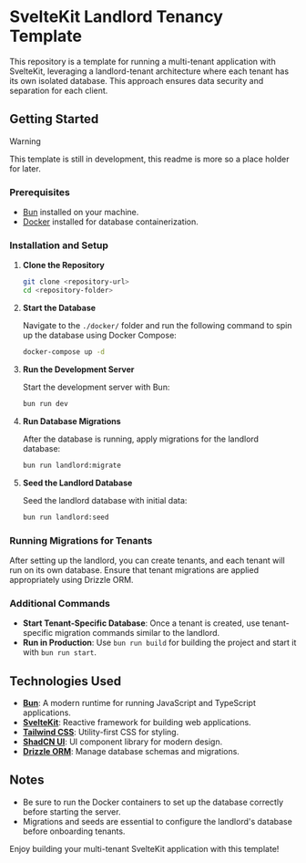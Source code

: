 # SvelteKit Landlord Tenancy Template

This repository is a template for running a multi-tenant application with SvelteKit, leveraging a landlord-tenant architecture where each tenant has its own isolated database. This approach ensures data security and separation for each client.

## Getting Started

> [!WARNING]  
> This template is still in development, this readme is more so a place holder for later.

### Prerequisites

-   [Bun](https://bun.sh/) installed on your machine.
-   [Docker](https://www.docker.com/) installed for database containerization.

### Installation and Setup

1. **Clone the Repository**

    ```bash
    git clone <repository-url>
    cd <repository-folder>
    ```

2. **Start the Database**

    Navigate to the `./docker/` folder and run the following command to spin up the database using Docker Compose:

    ```bash
    docker-compose up -d
    ```

3. **Run the Development Server**

    Start the development server with Bun:

    ```bash
    bun run dev
    ```

4. **Run Database Migrations**

    After the database is running, apply migrations for the landlord database:

    ```bash
    bun run landlord:migrate
    ```

5. **Seed the Landlord Database**

    Seed the landlord database with initial data:

    ```bash
    bun run landlord:seed
    ```

### Running Migrations for Tenants

After setting up the landlord, you can create tenants, and each tenant will run on its own database. Ensure that tenant migrations are applied appropriately using Drizzle ORM.

### Additional Commands

-   **Start Tenant-Specific Database**: Once a tenant is created, use tenant-specific migration commands similar to the landlord.
-   **Run in Production**: Use `bun run build` for building the project and start it with `bun run start`.

## Technologies Used

-   **[Bun](https://bun.sh/)**: A modern runtime for running JavaScript and TypeScript applications.
-   **[SvelteKit](https://kit.svelte.dev/)**: Reactive framework for building web applications.
-   **[Tailwind CSS](https://tailwindcss.com/)**: Utility-first CSS for styling.
-   **[ShadCN UI](https://ui.shadcn.dev/)**: UI component library for modern design.
-   **[Drizzle ORM](https://orm.drizzle.team/)**: Manage database schemas and migrations.

## Notes

-   Be sure to run the Docker containers to set up the database correctly before starting the server.
-   Migrations and seeds are essential to configure the landlord's database before onboarding tenants.

Enjoy building your multi-tenant SvelteKit application with this template!
